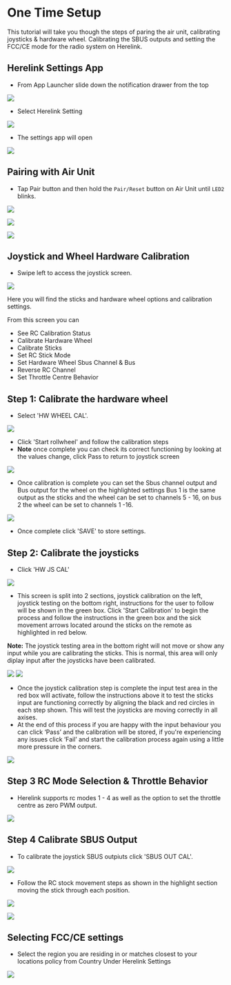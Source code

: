# One Time Setup

This tutorial will take you though the steps of paring the air unit, calibrating joysticks & hardware wheel. Calibrating the SBUS outputs and setting the FCC/CE mode for the radio system on Herelink.

## Herelink Settings App

* From App Launcher slide down the notification drawer from the top

![](../.gitbook/assets/home-screen.png)

*  Select Herelink Setting 

![](../.gitbook/assets/settings-app.jpg)

* The settings app will open 

![](../.gitbook/assets/settings101.png)


## Pairing with Air Unit

* Tap Pair button and then hold the `Pair/Reset` button on Air Unit until `LED2` blinks.

![](../.gitbook/assets/settings101.png)

![](../.gitbook/assets/airpair1.png)

![](../.gitbook/assets/airpair2.png)

## Joystick and Wheel Hardware Calibration

* Swipe left to access the joystick screen.

![](../.gitbook/assets/Stick_screen.jpg)

Here you will find the sticks and hardware wheel options and calibration settings. 

From this screen you can 

* See RC Calibration Status 
* Calibrate Hardware Wheel
* Calibrate Sticks
* Set RC Stick Mode
* Set Hardware Wheel Sbus Channel & Bus
* Reverse RC Channel
* Set Throttle Centre Behavior


## Step 1: Calibrate the hardware wheel

* Select 'HW WHEEL CAL'.

![](../.gitbook/assets/wheel_cal.jpg)

* Click 'Start rollwheel'  and follow the calibration steps
* **Note** once complete you can check its correct functioning by looking at the values change, click Pass to return to joystick screen

![](../.gitbook/assets/hw-wheel.png)

* Once calibration is complete you can set the Sbus channel output and Bus output for the wheel on the highlighted settings
Bus 1 is the same output as the sticks and the wheel can be set to channels 5 - 16, on bus 2 the wheel can be set to channels 1 -16. 

![](../.gitbook/assets/Wheel_ch.jpg)

* Once complete click 'SAVE' to store settings. 

## Step 2: Calibrate the joysticks

* Click 'HW JS CAL'

![](../.gitbook/assets/Stick_cal.jpg)

* This screen is split into 2 sections, joystick calibration on the left, joystick testing on the bottom right, instructions for the user to follow will be shown in the green box.  Click 'Start Calibration' to begin the process and follow the instructions in the green box  and the sick movement arrows located around the sticks on the remote as highlighted in red below.

**Note:** The joystick testing area in the bottom right will not move or show any input while you are calibrating the sticks. This is normal, this area will only diplay input after the joysticks have been calibrated.

![](../.gitbook/assets/joystick-cal1.jpg) ![](../.gitbook/assets/joystick-testnote.jpg)

* Once the joystick calibration step is complete the input test area in the red box will activate, follow the instructions above it to test the sticks input are functioning correctly by aligning the black and red circles in each step shown. This will test the joysticks are moving correctly in all axises.
* At the end of this process if you are happy with the input behaviour you can click ‘Pass’ and the calibration will be stored, if you're experiencing any issues click ‘Fail’ and start the calibration process again using a little more pressure in the corners.

![](../.gitbook/assets/joystick-test.jpg)


## Step 3 RC Mode Selection & Throttle Behavior

* Herelink supports rc modes 1 - 4 as well as the option to set the throttle centre as zero PWM output. 

![](../.gitbook/assets/Rc_mode.jpg)


## Step 4 Calibrate SBUS Output

* To calibrate the joystick SBUS outpiuts click 'SBUS OUT CAL'. 

![](../.gitbook/assets/Sbus_cal.jpg)

* Follow the RC stock movement steps as shown in the highlight section moving the stick through each position.

![](../.gitbook/assets/Sbus_cal2.png)

![](../.gitbook/assets/Sbus_cal3.jpg)

## **Selecting FCC/CE settings**

* Select the region you are residing in or matches closest to your locations policy from Country Under Herelink Settings

![](../.gitbook/assets/fccsettings.png)

